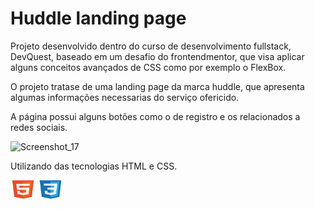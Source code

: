 <h1>Huddle landing page</h1>

<p>Projeto desenvolvido dentro do curso de desenvolvimento fullstack, DevQuest, baseado em um desafio do frontendmentor, que visa aplicar alguns conceitos avançados de CSS como por exemplo o FlexBox.</p>
<p>O projeto tratase de uma landing page da marca huddle, que apresenta algumas informações necessarias do serviço ofericido.</p>
<p>A página possui alguns botões como o de registro e os relacionados a redes sociais.</p>

![Screenshot_17](https://github.com/user-attachments/assets/c373670a-70ad-4e1c-b481-934cca59ce4a)


<p>Utilizando das tecnologias HTML e CSS.</p>

<div style="display: inline_block">
  <img align="center" alt="HTML" height="30" width="40" src="https://raw.githubusercontent.com/devicons/devicon/master/icons/html5/html5-original.svg">
  <img align="center" alt="CSS" height="30" width="40" src="https://raw.githubusercontent.com/devicons/devicon/master/icons/css3/css3-original.svg">
</div>
